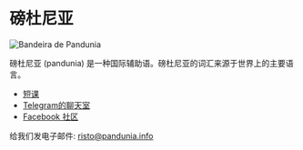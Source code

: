磅杜尼亚
========

![](http://www.pandunia.info/kuvat/bandera.png "Bandeira de Pandunia")

磅杜尼亚 (pandunia) 是一种国际辅助语。磅杜尼亚的词汇来源于世界上的主要语言。

- [短课](http://www.pandunia.info/pandunia/mini_darse.html)
- [Telegram的聊天室](https://telegram.me/joinchat/Dhfgywdb7jonCD7DHCxuJw)
- [Facebook 社区](http://www.facebook.com/groups/pandunia)


给我们发电子邮件: risto@pandunia.info



